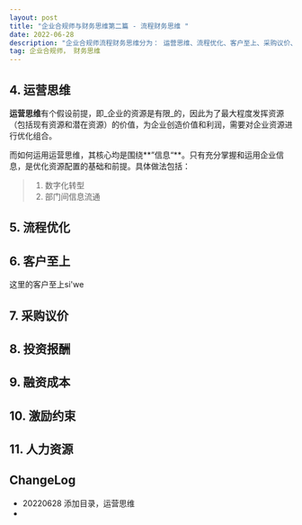 ```yaml
---
layout: post
title: "企业合规师与财务思维第二篇 - 流程财务思维 "
date: 2022-06-28
description: "企业合规师流程财务思维分为： 运营思维、流程优化、客户至上、采购议价、投资报酬、融资成本、激励约束、人力资源八个方面"
tag: 企业合规师， 财务思维
---     
```


##  4. 运营思维  

**运营思维**有个假设前提，即_企业的资源是有限_的，因此为了最大程度发挥资源（包括现有资源和潜在资源）的价值，为企业创造价值和利润，需要对企业资源进行优化组合。    

而如何运用运营思维，其核心均是围绕**”信息“**。只有充分掌握和运用企业信息，是优化资源配置的基础和前提。具体做法包括：  

>1. 数字化转型  
>2. 部门间信息流通    





##  5. 流程优化  




##  6. 客户至上  

这里的客户至上si'we

##  7. 采购议价  


##  8. 投资报酬  



##  9. 融资成本    


##  10. 激励约束   


##  11. 人力资源  




##  ChangeLog  

- 20220628 添加目录，运营思维  
- 


